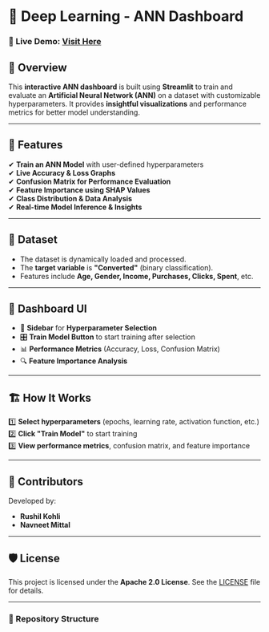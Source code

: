 # 🔬 Deep Learning - ANN Dashboard  

### 🎯 Live Demo: [Visit Here](https://deep-learning-y9mzjiqycyib63ewyfwkgg.streamlit.app/)  

## 📌 Overview  

This **interactive ANN dashboard** is built using **Streamlit** to train and evaluate an **Artificial Neural Network (ANN)** on a dataset with customizable hyperparameters. It provides **insightful visualizations** and performance metrics for better model understanding.  

---

## 🚀 Features  

✔ **Train an ANN Model** with user-defined hyperparameters  
✔ **Live Accuracy & Loss Graphs**  
✔ **Confusion Matrix for Performance Evaluation**  
✔ **Feature Importance using SHAP Values**  
✔ **Class Distribution & Data Analysis**  
✔ **Real-time Model Inference & Insights**  

---

## 📂 Dataset  

- The dataset is dynamically loaded and processed.  
- The **target variable** is **"Converted"** (binary classification).  
- Features include **Age, Gender, Income, Purchases, Clicks, Spent**, etc.  

---

## 🎨 Dashboard UI  

- 🔧 **Sidebar** for **Hyperparameter Selection**  
- 🎛️ **Train Model Button** to start training after selection  
- 📊 **Performance Metrics** (Accuracy, Loss, Confusion Matrix)  
- 🔍 **Feature Importance Analysis**  

---

## 🏗️ How It Works  

1️⃣ **Select hyperparameters** (epochs, learning rate, activation function, etc.)  
2️⃣ **Click "Train Model"** to start training  
3️⃣ **View performance metrics**, confusion matrix, and feature importance  

---

## 👥 Contributors  

Developed by:  
- **Rushil Kohli**  
- **Navneet Mittal**  

---

## 🛡️ License  

This project is licensed under the **Apache 2.0 License**. See the [LICENSE](https://github.com/Rushil-K/Deep-Learning/blob/main/LICENSE) file for details.  

---

### 📂 Repository Structure  

